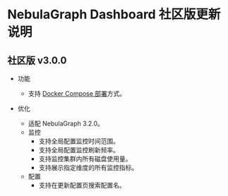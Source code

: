 # NebulaGraph Dashboard 社区版更新说明

## 社区版 v3.0.0

- 功能
  - 支持 [Docker Compose 部署](../../nebula-dashboard/2.deploy-dashboard.md)方式。

- 优化  
  - 适配 NebulaGraph 3.2.0。
  - 监控
    - 支持全局配置监控时间范围。
    - 支持全局配置监控刷新频率。
    - 支持监控集群内所有磁盘使用量。
    - 支持展示指定维度的所有监控指标。
  - 配置
    - 支持在更新配置页搜索配置名。